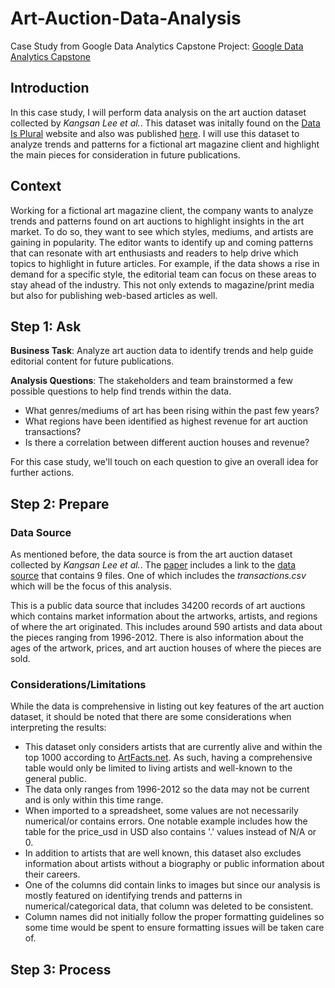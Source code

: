# Art-Auction-Data-Analysis

Case Study from Google Data Analytics Capstone Project: [Google Data Analytics Capstone](https://www.coursera.org/learn/google-data-analytics-capstone)

## Introduction
In this case study, I will perform data analysis on the art auction dataset collected by *Kangsan Lee et al.*. This dataset was initally found on the [Data Is Plural](https://www.data-is-plural.com/archive/2024-08-07-edition/) website and also was published [here](https://www.nature.com/articles/s41598-024-60957-z). I will use this dataset to analyze trends and patterns for a fictional art magazine client and highlight the main pieces for consideration in future publications.

## Context
Working for a fictional art magazine client, the company wants to analyze trends and patterns found on art auctions to highlight insights in the art market. To do so, they want to see which styles, mediums, and artists are gaining in popularity. The editor wants to identify up and coming patterns that can resonate with art enthusiasts and readers to help drive which topics to highlight in future articles. For example, if the data shows a rise in demand for a specific style, the editorial team can focus on these areas to stay ahead of the industry. This not only extends to  magazine/print media but also for publishing web-based articles as well. 

## Step 1: Ask

**Business Task**: Analyze art auction data to identify trends and help guide editorial content for future publications.

**Analysis Questions**: The stakeholders and team brainstormed a few possible questions to help find trends within the data.
- What genres/mediums of art has been rising within the past few years?
- What regions have been identified as highest revenue for art auction transactions?
- Is there a correlation between different auction houses and revenue?

For this case study, we'll touch on each question to give an overall idea for further actions.

## Step 2: Prepare
### Data Source
As mentioned before, the data source is from the art auction dataset collected by *Kangsan Lee et al.*. The [paper](https://www.nature.com/articles/s41598-024-60957-z) includes a link to the [data source](https://springernature.figshare.com/articles/dataset/Buying_a_Work_of_Art_or_an_Artist_Exploring_the_Impact_of_Visual_and_Social_Features_on_Art_Prices/24746268) that contains 9 files. One of which includes the *transactions.csv* which will be the focus of this analysis.

This is a public data source that includes 34200 records of art auctions which contains market information about the artworks, artists, and regions of where the art originated. This includes around 590 artists and data about the pieces ranging from 1996-2012. There is also information about the ages of the artwork, prices, and art auction houses of where the pieces are sold.

### Considerations/Limitations
While the data is comprehensive in listing out key features of the art auction dataset, it should be noted that there are some considerations when interpreting the results:
- This dataset only considers artists that are currently alive and within the top 1000 according to [ArtFacts.net](ArtFacts.net). As such, having a comprehensive table would only be limited to living artists and well-known to the general public.
- The data only ranges from 1996-2012 so the data may not be current and is only within this time range.
- When imported to a spreadsheet, some values are not necessarily numerical/or contains errors. One notable example includes how the table for the price_usd in USD also contains '.' values instead of N/A or 0.
- In addition to artists that are well known, this dataset also excludes information about artists without a biography or public information about their careers.
- One of the columns did contain links to images but since our analysis is mostly featured on identifying trends and patterns in numerical/categorical data, that column was deleted to be consistent.
- Column names did not initially follow the proper formatting guidelines so some time would be spent to ensure formatting issues will be taken care of.

## Step 3: Process

